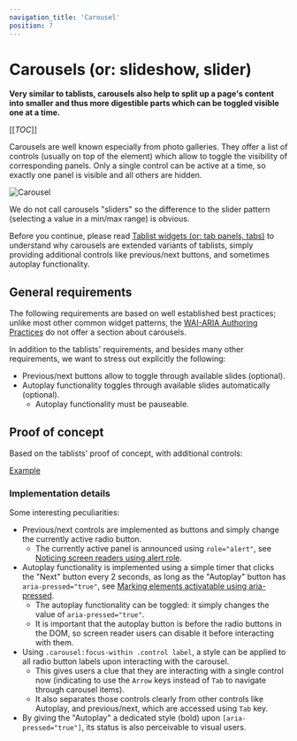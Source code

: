 ```yaml
---
navigation_title: 'Carousel'
position: 7
---
```


# Carousels (or: slideshow, slider)

**Very similar to tablists, carousels also help to split up a page's content into smaller and thus more digestible parts which can be toggled visible one at a time.**

[[_TOC_]]

Carousels are well known especially from photo galleries. They offer a list of controls (usually on top of the element) which allow to toggle the visibility of corresponding panels. Only a single control can be active at a time, so exactly one panel is visible and all others are hidden.

![Carousel](_media/carousel.png)

We do not call carousels "sliders" so the difference to the slider pattern (selecting a value in a min/max range) is obvious.

Before you continue, please read [Tablist widgets (or: tab panels, tabs)](/examples/widgets/tablists) to understand why carousels are extended variants of tablists, simply providing additional controls like previous/next buttons, and sometimes autoplay functionality.

## General requirements

The following requirements are based on well established best practices; unlike most other common widget patterns, the [WAI-ARIA Authoring Practices](https://www.w3.org/TR/wai-aria-practices/) do not offer a section about carousels.

In addition to the tablists' requirements, and besides many other requirements, we want to stress out explicitly the following:

- Previous/next buttons allow to toggle through available slides (optional).
- Autoplay functionality toggles through available slides automatically (optional).
  - Autoplay functionality must be pauseable.

## Proof of concept

Based on the tablists' proof of concept, with additional controls:

[Example](_examples/carousel-with-radio-buttons)

### Implementation details

Some interesting peculiarities:

- Previous/next controls are implemented as buttons and simply change the currently active radio button.
  - The currently active panel is announced using `role="alert"`, see [Noticing screen readers using alert role](/examples/sensible-aria-usage/alert).
- Autoplay functionality is implemented using a simple timer that clicks the "Next" button every 2 seconds, as long as the "Autoplay" button has `aria-pressed="true"`, see [Marking elements activatable using aria-pressed](/examples/sensible-aria-usage/pressed).
  - The autoplay functionality can be toggled: it simply changes the value of `aria-pressed="true"`.
  - It is important that the autoplay button is before the radio buttons in the DOM, so screen reader users can disable it before interacting with them.
- Using `.carousel:focus-within .control label`, a style can be applied to all radio button labels upon interacting with the carousel.
  - This gives users a clue that they are interacting with a single control now (indicating to use the `Arrow` keys instead of `Tab` to navigate through carousel items).
  - It also separates those controls clearly from other controls like Autoplay, and previous/next, which are accessed using `Tab` key.
- By giving the "Autoplay" a dedicated style (bold) upon `[aria-pressed="true"]`, its status is also perceivable to visual users.
